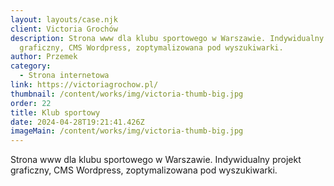 ```yaml
---
layout: layouts/case.njk
client: Victoria Grochów
description: Strona www dla klubu sportowego w Warszawie. Indywidualny projekt
  graficzny, CMS Wordpress, zoptymalizowana pod wyszukiwarki.
author: Przemek
category:
  - Strona internetowa
link: https://victoriagrochow.pl/
thumbnail: /content/works/img/victoria-thumb-big.jpg
order: 22
title: Klub sportowy
date: 2024-04-28T19:21:41.426Z
imageMain: /content/works/img/victoria-thumb-big.jpg
---
```

Strona www dla klubu sportowego w Warszawie. Indywidualny projekt graficzny, CMS Wordpress, zoptymalizowana pod wyszukiwarki.